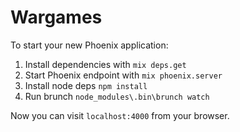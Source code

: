 # Wargames

To start your new Phoenix application:

1. Install dependencies with `mix deps.get`
2. Start Phoenix endpoint with `mix phoenix.server`
3. Install node deps `npm install`
4. Run brunch `node_modules\.bin\brunch watch`

Now you can visit `localhost:4000` from your browser.
